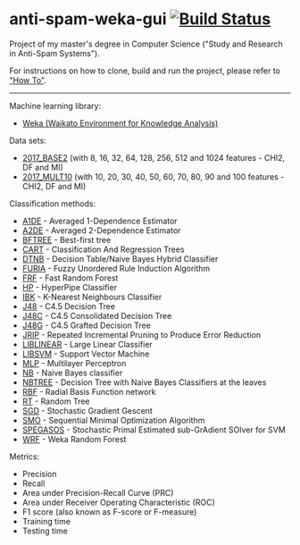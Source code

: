# anti-spam-weka-gui [![Build Status](https://travis-ci.org/marcelovca90/anti-spam-weka-gui.svg?branch=master)](https://travis-ci.org/marcelovca90/anti-spam-weka-gui)

Project of my master's degree in Computer Science ("Study and Research in Anti-Spam Systems").

For instructions on how to clone, build and run the project, please refer to ["How To"](https://github.com/marcelovca90/anti-spam-weka-gui/blob/master/HOW-TO.md).

- - - -

Machine learning library:
- [Weka (Waikato Environment for Knowledge Analysis)](http://www.cs.waikato.ac.nz/ml/weka/)

Data sets:
- [2017_BASE2](https://github.com/marcelovca90/anti-spam-weka-data/tree/master/2017_BASE2) (with 8, 16, 32, 64, 128, 256, 512 and 1024 features - CHI2, DF and MI)
- [2017_MULT10](https://github.com/marcelovca90/anti-spam-weka-data/tree/master/2017_MULT10) (with 10, 20, 30, 40, 50, 60, 70, 80, 90 and 100 features - CHI2, DF and MI)

Classification methods:
- [A1DE](http://weka.sourceforge.net/packageMetaData/AnDE/index.html) - Averaged 1-Dependence Estimator
- [A2DE](http://weka.sourceforge.net/packageMetaData/AnDE/index.html) - Averaged 2-Dependence Estimator
- [BFTREE](http://weka.sourceforge.net/doc.packages/bestFirstTree/weka/classifiers/trees/BFTree.html) - Best-first tree
- [CART](http://weka.sourceforge.net/doc.packages/simpleCART/weka/classifiers/trees/SimpleCart.html) - Classification And Regression Trees
- [DTNB](http://weka.sourceforge.net/doc.stable/weka/classifiers/rules/DTNB.html) - Decision Table/Naive Bayes Hybrid Classifier
- [FURIA](http://weka.sourceforge.net/packageMetaData/fuzzyUnorderedRuleInduction/index.html) - Fuzzy Unordered Rule Induction Algorithm
- [FRF](https://github.com/fracpete/fastrandomforest-weka-package) - Fast Random Forest
- [HP](http://weka.sourceforge.net/doc.packages/hyperPipes/weka/classifiers/misc/HyperPipes.html) - HyperPipe Classifier
- [IBK](http://weka.sourceforge.net/doc.dev/weka/classifiers/lazy/IBk.html) - K-Nearest Neighbours Classifier
- [J48](http://weka.sourceforge.net/doc.dev/weka/classifiers/trees/J48.html) - C4.5 Decision Tree
- [J48C](http://weka.sourceforge.net/packageMetaData/J48Consolidated/index.html) - C4.5 Consolidated Decision Tree
- [J48G](http://weka.sourceforge.net/doc.packages/J48graft/weka/classifiers/trees/J48graft.html) - C4.5 Grafted Decision Tree
- [JRIP](http://weka.sourceforge.net/doc.stable/weka/classifiers/rules/JRip.html) - Repeated Incremental Pruning to Produce Error Reduction
- [LIBLINEAR](http://weka.sourceforge.net/doc.stable/weka/classifiers/functions/LibSVM.html) - Large Linear Classifier
- [LIBSVM](http://weka.sourceforge.net/doc.stable/weka/classifiers/functions/LibSVM.html) - Support Vector Machine
- [MLP](http://weka.sourceforge.net/doc.dev/weka/classifiers/functions/MultilayerPerceptron.html) - Multilayer Perceptron
- [NB](http://weka.sourceforge.net/doc.dev/weka/classifiers/bayes/NaiveBayes.html) - Naive Bayes classifier
- [NBTREE](http://weka.sourceforge.net/doc.stable/weka/classifiers/trees/NBTree.html) - Decision Tree with Naive Bayes Classifiers at the leaves
- [RBF](http://weka.sourceforge.net/doc.packages/RBFNetwork/weka/classifiers/functions/RBFNetwork.html) - Radial Basis Function network
- [RT](http://weka.sourceforge.net/doc.dev/weka/classifiers/trees/RandomTree.html) - Random Tree
- [SGD](http://weka.sourceforge.net/doc.dev/weka/classifiers/functions/SGD.html) - Stochastic Gradient Gescent
- [SMO](http://weka.sourceforge.net/doc.dev/weka/classifiers/functions/SMO.html) - Sequential Minimal Optimization Algorithm
- [SPEGASOS](http://weka.sourceforge.net/doc.stable/weka/classifiers/functions/SPegasos.html) - Stochastic Primal Estimated sub-GrAdient SOlver for SVM
- [WRF](http://weka.sourceforge.net/doc.dev/weka/classifiers/trees/RandomForest.html) - Weka Random Forest

Metrics:
- Precision
- Recall
- Area under Precision-Recall Curve (PRC)
- Area under Receiver Operating Characteristic (ROC)
- F1 score (also known as F-score or F-measure)
- Training time
- Testing time
